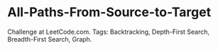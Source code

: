 # All-Paths-From-Source-to-Target
Challenge at LeetCode.com. Tags: Backtracking, Depth-First Search, Breadth-First Search, Graph.

